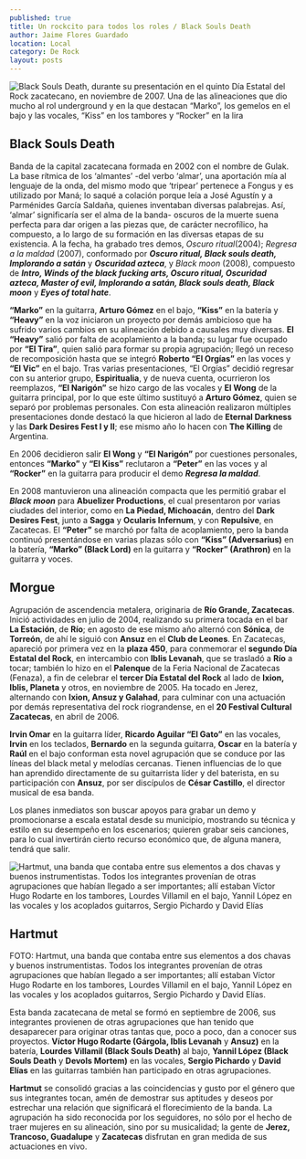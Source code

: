 ```yaml
---
published: true
title: Un rockcito para todos los roles / Black Souls Death
author: Jaime Flores Guardado
location: Local
category: De Rock
layout: posts
---
```


![Black Souls Death, durante su presentación en el quinto Día Estatal del Rock zacatecano, en noviembre de 2007. Una de las alineaciones que dio mucho al rol _underground_ y en la que destacan “Marko”, los gemelos en el bajo y las vocales, “Kiss” en los tambores y “Rocker” en la lira](http://i.imgur.com/ud6LfBhm.jpg)
## Black Souls Death

Banda de la capital zacatecana formada en 2002 con el nombre de Gulak. La base rítmica de los ‘almantes’ -del verbo ‘almar’, una aportación mía al lenguaje de la onda, del mismo modo que ‘tripear’ pertenece a Fongus y es utilizado por Maná; lo saqué a colación porque leía a José Agustín y a Parménides García Saldaña, quienes inventaban diversas palabrejas. Así, ‘almar’ significaría ser el alma de la banda- oscuros de la muerte suena perfecta para dar origen a las piezas que, de carácter necrofílico, ha compuesto, a lo largo de su formación en las diversas etapas de su existencia. A la fecha, ha grabado tres demos, _Oscuro ritual_(2004); _Regresa a la maldad_ (2007), conformado por _**Oscuro ritual, Black souls death, Implorando a satán**_ y _**Oscuridad azteca**_, y _Black moon_ (2008), compuesto de _**Intro, Winds of the black fucking arts, Oscuro ritual, Oscuridad azteca, Master of evil, Implorando a satán, Black souls death, Black moon**_ y _**Eyes of total hate**_. 

**“Marko”** en la guitarra, **Arturo Gómez** en el bajo, **“Kiss”** en la batería y **“Heavy”** en la voz iniciaron un proyecto por demás ambicioso que ha sufrido varios cambios en su alineación debido a causales muy diversas. **El “Heavy”** salió por falta de acoplamiento a la banda; su lugar fue ocupado por **“El Tira”**, quien salió para formar su propia agrupación; llegó un receso de recomposición hasta que se integró **Roberto “El Orgías”** en las voces y **“El Vic”** en el bajo. Tras varias presentaciones, “El Orgías” decidió regresar con su anterior grupo, **Espiritualia**, y de nueva cuenta, ocurrieron los reemplazos, **“El Narigón”** se hizo cargo de las vocales y **El Wong** de la guitarra principal, por lo que este último sustituyó a **Arturo Gómez**, quien se separó por problemas personales. Con esta alineación realizaron múltiples presentaciones donde destacó la que hicieron al lado de **Eternal Darkness** y las **Dark Desires Fest I y II**; ese mismo año lo hacen con **The Killing** de Argentina. 

En 2006 decidieron salir **El Wong** y **“El Narigón”** por cuestiones personales, entonces **“Marko”** y **“El Kiss”** reclutaron a **“Peter”** en las voces y al **“Rocker”** en la guitarra para producir el demo _**Regresa la maldad**_. 

En 2008 mantuvieron una alineación compacta que les permitió grabar el _**Black moon**_ para **Abuelizer Productions**, el cual presentaron por varias ciudades del interior, como en **La Piedad, Michoacán**, dentro del **Dark Desires Fest**, junto a **Sagga** y **Ocularis Infernum**, y con **Repulsive**, en Zacatecas. El **“Peter”** se marchó por falta de acoplamiento, pero la banda continuó presentándose en varias plazas sólo con **“Kiss” (Adversarius)** en la batería, **“Marko” (Black Lord)** en la guitarra y **“Rocker” (Arathron)** en la guitarra y voces.   


## Morgue

Agrupación de ascendencia metalera, originaria de **Río Grande, Zacatecas**. Inició actividades en julio de 2004, realizando su primera tocada en el bar **La Estación**, de **Río**; en agosto de ese mismo año alternó con **Sónica**, de **Torreón**, de ahí le siguió con **Ansuz** en el **Club de Leones**. En Zacatecas, apareció por primera vez en la **plaza 450**, para conmemorar el **segundo Día Estatal del Rock**, en intercambio con **Iblis Levanah**, que se trasladó a **Río** a tocar; también lo hizo en el **Palenque** de la Feria Nacional de Zacatecas (Fenaza), a fin de celebrar el **tercer Día Estatal del Rock** al lado de **Ixion, Iblis, Planeta** y otros, en noviembre de 2005. Ha tocado en Jerez, alternando con **Ixion, Ansuz y Galahad**, para culminar con una actuación por demás representativa del rock riograndense, en el **20 Festival Cultural Zacatecas**, en abril de 2006. 

**Irvin Omar** en la guitarra líder, **Ricardo Aguilar “El Gato”** en las vocales, **Irvin** en los teclados, **Bernardo** en la segunda guitarra, **Oscar** en la batería y **Raúl** en el bajo conforman esta novel agrupación que se conduce por las líneas del black metal y melodías cercanas. Tienen influencias de lo que han aprendido directamente de su guitarrista líder y del baterista, en su participación con **Ansuz**, por ser discípulos de **César Castillo**, el director musical de esa banda. 

Los planes inmediatos son buscar apoyos para grabar un demo y promocionarse a escala estatal desde su municipio, mostrando su técnica y estilo en su desempeño en los escenarios; quieren grabar seis canciones, para lo cual invertirán cierto recurso económico que, de alguna manera, tendrá que salir.  


![Hartmut, una banda que contaba entre sus elementos a dos chavas y buenos instrumentistas. Todos los integrantes provenían de otras agrupaciones que habían llegado a ser importantes; allí estaban Víctor Hugo Rodarte en los tambores, Lourdes Villamil en el bajo, Yannil López en las vocales y los acoplados guitarros, Sergio Pichardo y David Elías](http://i.imgur.com/LSqZh4vm.jpg)
## Hartmut   

FOTO: Hartmut, una banda que contaba entre sus elementos a dos chavas y buenos instrumentistas. Todos los integrantes provenían de otras agrupaciones que habían llegado a ser importantes; allí estaban Víctor Hugo Rodarte en los tambores, Lourdes Villamil en el bajo, Yannil López en las vocales y los acoplados guitarros, Sergio Pichardo y David Elías.
                                        
Esta banda zacatecana de metal se formó en septiembre de 2006, sus integrantes provienen de otras agrupaciones que han tenido que desaparecer para originar otras tantas que, poco a poco, dan a conocer sus proyectos. **Víctor Hugo Rodarte (Gárgola, Iblis Levanah** y **Ansuz)** en la batería, **Lourdes Villamil (Black Souls Death)** al bajo, **Yannil López (Black Souls Death** y **Devols Mortem)** en las vocales, **Sergio Pichardo** y **David Elías** en las guitarras también han participado en otras agrupaciones. 

**Hartmut** se consolidó gracias a las coincidencias y gusto por el género que sus integrantes tocan, amén de demostrar sus aptitudes y deseos por estrechar una relación que significará el florecimiento de la banda. La agrupación ha sido reconocida por los seguidores, no sólo por el hecho de traer mujeres en su alineación, sino por su musicalidad; la gente de **Jerez, Trancoso, Guadalupe** y **Zacatecas** disfrutan en gran medida de sus actuaciones en vivo.
